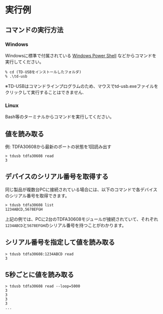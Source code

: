 # 実行例

## コマンドの実行方法

### Windows

Windowsに標準で付属されている
[Windows Power Shell](https://docs.microsoft.com/ja-jp/powershell/) などからコマンドを実行してください。

    % cd (TD-USBをインストールしたフォルダ)
    % .\td-usb

※TD-USBはコマンドラインプログラムのため、マウスでtd-usb.exeファイルをクリックして実行することはできません.

### Linux

Bash等のターミナルからコマンドを実行してください。

## 値を読み取る

例: TDFA30608から最新のポートの状態を1回読み出す

    > tdusb tdfa30608 read
    3

## デバイスのシリアル番号を取得する

同じ製品が複数台PCに接続されている場合には、以下のコマンドで各デバイスのシリアル番号を取得できます。

    > tdusb tdfa30608 list
    1234ABCD,5678EFGH
    
上記の例では、PCに2台のTDFA30608モジュールが接続されていて、それぞれ`1234ABCD`と`5678EFGH`のシリアル番号を持つことがわかります。

## シリアル番号を指定して値を読み取る

    > tdusb tdfa30608:1234ABCD read
    3

## 5秒ごとに値を読み取る

    > tdusb tdfa30608 read --loop=5000
    3
    3
    3
    3
    ...

